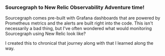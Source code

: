 ### Sourcegraph to New Relic Observability Adventure time!

Sourcegraph comes pre-built with Grafana dashboards that are powered by Prometheus metrics and the alerts are built right into the code. This isn't necessarily a bad thing, but I've often wondered what would monitoring Sourcegraph using New Relic look like?

I created this to chronical that journey along with that I learned along the way.
